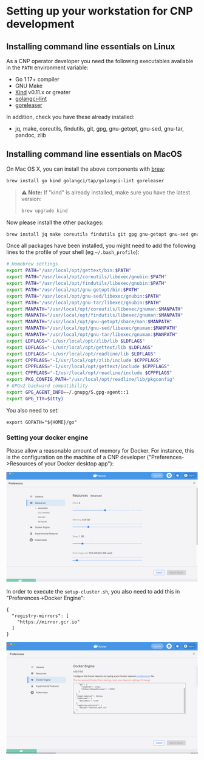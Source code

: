 # Setting up your workstation for CNP development

## Installing command line essentials on Linux

As a CNP operator developer you need the following executables available in
the `PATH` environment variable:

- Go 1.17+ compiler
- GNU Make
- [Kind](https://kind.sigs.k8s.io/) v0.11.x or greater
- [golangci-lint](https://github.com/golangci/golangci-lint)
- [goreleaser](https://goreleaser.com/)

In addition, check you have these already installed:

- jq, make, coreutils, findutils, git, gpg, gnu-getopt, gnu-sed, gnu-tar, pandoc, zlib

## Installing command line essentials on MacOS

On Mac OS X, you can install the above components with [brew](https://brew.sh/):

``` bash
brew install go kind golangci/tap/golangci-lint goreleaser
```

>**⚠️ Note:**
>If "kind" is already installed, make sure you have the latest version:
>
>``` bash
>brew upgrade kind
>```

Now please install the other packages:

``` bash
brew install jq make coreutils findutils git gpg gnu-getopt gnu-sed gnu-tar pandoc zlib
```

Once all packages have been installed, you might need to add the following lines to the profile of your shell (eg `~/.bash_profile`):

``` bash
# Homebrew settings
export PATH="/usr/local/opt/gettext/bin:$PATH"
export PATH="/usr/local/opt/coreutils/libexec/gnubin:$PATH"
export PATH="/usr/local/opt/findutils/libexec/gnubin:$PATH"
export PATH="/usr/local/opt/gnu-getopt/bin:$PATH"
export PATH="/usr/local/opt/gnu-sed/libexec/gnubin:$PATH"
export PATH="/usr/local/opt/gnu-tar/libexec/gnubin:$PATH"
export MANPATH="/usr/local/opt/coreutils/libexec/gnuman:$MANPATH"
export MANPATH="/usr/local/opt/findutils/libexec/gnuman:$MANPATH"
export MANPATH="/usr/local/opt/gnu-getopt/share/man:$MANPATH"
export MANPATH="/usr/local/opt/gnu-sed/libexec/gnuman:$MANPATH"
export MANPATH="/usr/local/opt/gnu-tar/libexec/gnuman:$MANPATH"
export LDFLAGS="-L/usr/local/opt/zlib/lib $LDFLAGS"
export LDFLAGS="-L/usr/local/opt/gettext/lib $LDFLAGS"
export LDFLAGS="-L/usr/local/opt/readline/lib $LDFLAGS"
export CPPFLAGS="-I/usr/local/opt/zlib/include $CPPFLAGS"
export CPPFLAGS="-I/usr/local/opt/gettext/include $CPPFLAGS"
export CPPFLAGS="-I/usr/local/opt/readline/include $CPPFLAGS"
export PKG_CONFIG_PATH="/usr/local/opt/readline/lib/pkgconfig"
# GPGv2 backward compatibility
export GPG_AGENT_INFO=~/.gnupg/S.gpg-agent::1
export GPG_TTY=$(tty)
```

You also need to set:

```
export GOPATH="${HOME}/go"
```

### Setting your docker engine

Please allow a reasonable amount of memory for Docker.
For instance, this is the configuration on the machine of a CNP developer
("Preferences->Resources of your Docker desktop app"):

![](docs/images/docker_resources.png)

In order to execute the `setup-cluster.sh`, you also need to add this in "Preferences->Docker Engine":

```
{
  "registry-mirrors": [
    "https://mirror.gcr.io"
  ]
}
```

![](docs/images/docker_settings.png)
